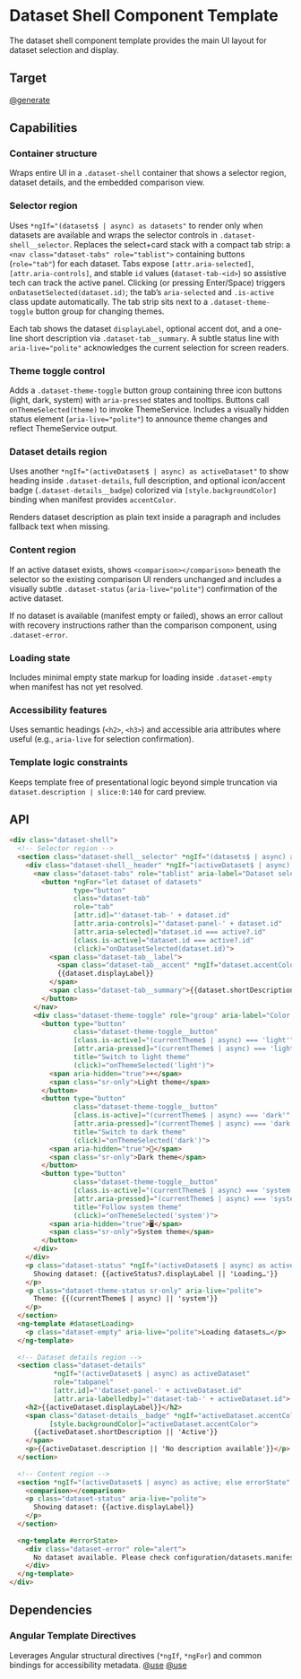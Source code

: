 # Dataset Shell Component Template

The dataset shell component template provides the main UI layout for dataset selection and display.

## Target

[@generate](../../../../src/app/components/datasets/dataset-shell.component.html)

## Capabilities

### Container structure

Wraps entire UI in a `.dataset-shell` container that shows a selector region, dataset details, and the embedded comparison view.

### Selector region

Uses `*ngIf="(datasets$ | async) as datasets"` to render only when datasets are available and wraps the selector controls in `.dataset-shell__selector`. Replaces the select+card stack with a compact tab strip: a `<nav class="dataset-tabs" role="tablist">` containing buttons (`role="tab"`) for each dataset. Tabs expose `[attr.aria-selected]`, `[attr.aria-controls]`, and stable `id` values (`dataset-tab-<id>`) so assistive tech can track the active panel. Clicking (or pressing Enter/Space) triggers `onDatasetSelected(dataset.id)`; the tab’s `aria-selected` and `.is-active` class update automatically. The tab strip sits next to a `.dataset-theme-toggle` button group for changing themes.

Each tab shows the dataset `displayLabel`, optional accent dot, and a one-line short description via `.dataset-tab__summary`. A subtle status line with `aria-live="polite"` acknowledges the current selection for screen readers.

### Theme toggle control

Adds a `.dataset-theme-toggle` button group containing three icon buttons (light, dark, system) with `aria-pressed` states and tooltips. Buttons call `onThemeSelected(theme)` to invoke ThemeService. Includes a visually hidden status element (`aria-live="polite"`) to announce theme changes and reflect ThemeService output.

### Dataset details region

Uses another `*ngIf="(activeDataset$ | async) as activeDataset"` to show heading inside `.dataset-details`, full description, and optional icon/accent badge (`.dataset-details__badge`) colorized via `[style.backgroundColor]` binding when manifest provides `accentColor`.

Renders dataset description as plain text inside a paragraph and includes fallback text when missing.

### Content region

If an active dataset exists, shows `<comparison></comparison>` beneath the selector so the existing comparison UI renders unchanged and includes a visually subtle `.dataset-status` (`aria-live="polite"`) confirmation of the active dataset.

If no dataset is available (manifest empty or failed), shows an error callout with recovery instructions rather than the comparison component, using `.dataset-error`.

### Loading state

Includes minimal empty state markup for loading inside `.dataset-empty` when manifest has not yet resolved.

### Accessibility features

Uses semantic headings (`<h2>`, `<h3>`) and accessible aria attributes where useful (e.g., `aria-live` for selection confirmation).

### Template logic constraints

Keeps template free of presentational logic beyond simple truncation via `dataset.description | slice:0:140` for card preview.

## API

```html { .api }
<div class="dataset-shell">
  <!-- Selector region -->
  <section class="dataset-shell__selector" *ngIf="(datasets$ | async) as datasets; else datasetLoading">
    <div class="dataset-shell__header" *ngIf="(activeDataset$ | async) as active">
      <nav class="dataset-tabs" role="tablist" aria-label="Dataset selection">
        <button *ngFor="let dataset of datasets"
                type="button"
                class="dataset-tab"
                role="tab"
                [attr.id]="'dataset-tab-' + dataset.id"
                [attr.aria-controls]="'dataset-panel-' + dataset.id"
                [attr.aria-selected]="dataset.id === active?.id"
                [class.is-active]="dataset.id === active?.id"
                (click)="onDatasetSelected(dataset.id)">
          <span class="dataset-tab__label">
            <span class="dataset-tab__accent" *ngIf="dataset.accentColor" [style.backgroundColor]="dataset.accentColor"></span>
            {{dataset.displayLabel}}
          </span>
          <span class="dataset-tab__summary">{{dataset.shortDescription || (dataset.description | slice:0:90)}}</span>
        </button>
      </nav>
      <div class="dataset-theme-toggle" role="group" aria-label="Color theme">
        <button type="button"
                class="dataset-theme-toggle__button"
                [class.is-active]="(currentTheme$ | async) === 'light'"
                [attr.aria-pressed]="(currentTheme$ | async) === 'light'"
                title="Switch to light theme"
                (click)="onThemeSelected('light')">
          <span aria-hidden="true">☀️</span>
          <span class="sr-only">Light theme</span>
        </button>
        <button type="button"
                class="dataset-theme-toggle__button"
                [class.is-active]="(currentTheme$ | async) === 'dark'"
                [attr.aria-pressed]="(currentTheme$ | async) === 'dark'"
                title="Switch to dark theme"
                (click)="onThemeSelected('dark')">
          <span aria-hidden="true">🌙</span>
          <span class="sr-only">Dark theme</span>
        </button>
        <button type="button"
                class="dataset-theme-toggle__button"
                [class.is-active]="(currentTheme$ | async) === 'system'"
                [attr.aria-pressed]="(currentTheme$ | async) === 'system'"
                title="Follow system theme"
                (click)="onThemeSelected('system')">
          <span aria-hidden="true">🖥️</span>
          <span class="sr-only">System theme</span>
        </button>
      </div>
    </div>
    <p class="dataset-status" *ngIf="(activeDataset$ | async) as activeStatus" aria-live="polite">
      Showing dataset: {{activeStatus?.displayLabel || 'Loading…'}}
    </p>
    <p class="dataset-theme-status sr-only" aria-live="polite">
      Theme: {{(currentTheme$ | async) || 'system'}}
    </p>
  </section>
  <ng-template #datasetLoading>
    <p class="dataset-empty" aria-live="polite">Loading datasets…</p>
  </ng-template>
  
  <!-- Dataset details region -->
  <section class="dataset-details"
           *ngIf="(activeDataset$ | async) as activeDataset"
           role="tabpanel"
           [attr.id]="'dataset-panel-' + activeDataset.id"
           [attr.aria-labelledby]="'dataset-tab-' + activeDataset.id">
    <h2>{{activeDataset.displayLabel}}</h2>
    <span class="dataset-details__badge" *ngIf="activeDataset.accentColor"
          [style.backgroundColor]="activeDataset.accentColor">
      {{activeDataset.shortDescription || 'Active'}}
    </span>
    <p>{{activeDataset.description || 'No description available'}}</p>
  </section>
  
  <!-- Content region -->
  <section *ngIf="(activeDataset$ | async) as active; else errorState" class="dataset-content">
    <comparison></comparison>
    <p class="dataset-status" aria-live="polite">
      Showing dataset: {{active.displayLabel}}
    </p>
  </section>
  
  <ng-template #errorState>
    <div class="dataset-error" role="alert">
      No dataset available. Please check configuration/datasets.manifest.json.
    </div>
  </ng-template>
</div>
```

## Dependencies

### Angular Template Directives

Leverages Angular structural directives (`*ngIf`, `*ngFor`) and common bindings for accessibility metadata.
[@use](../../../../package.json#@angular/core)
[@use](../../../../package.json#@angular/common)
